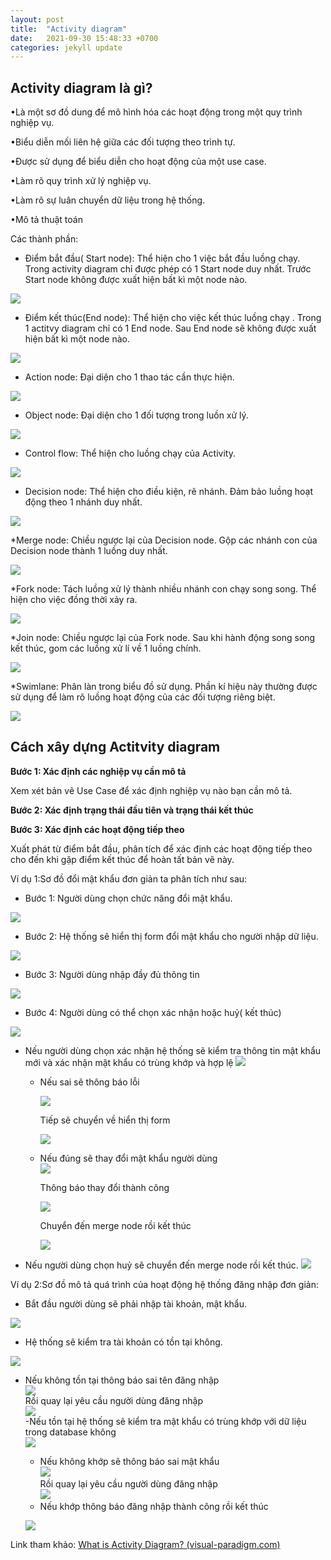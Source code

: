 ```yaml
---
layout: post
title:  "Activity diagram"
date:   2021-09-30 15:48:33 +0700
categories: jekyll update
---
```


## Activity diagram là gì?

•Là một sơ đồ dung để mô hình hóa các hoạt động trong một quy trình nghiệp vụ.

•Biểu diễn mối liên hệ giữa các đối tượng theo trình tự.

•Được sử dụng để biểu diễn cho hoạt động của một use case.

•Làm rõ quy trình xử lý nghiệp vụ.

•Làm rõ sự luân chuyển dữ liệu trong hệ thống.

•Mô tả thuật toán

Các thành phần:

* Điểm bắt đầu( Start node): Thể hiện cho 1 việc bắt  đầu luồng chạy. Trong activity diagram chỉ được phép có 1 Start node duy nhất. Trước Start node không được xuất hiện bất kì một node nào.

![](https://raw.githubusercontent.com/anhquan02/anhquan02.github.io/anhquan02/docs/img/Activity/1.png)  

* Điểm kết thúc(End node): Thể hiện cho việc kết thúc luồng chạy . Trong 1 actitvy diagram chỉ có 1 End node. Sau End node sẽ không được xuất hiện bất kì một node nào.

![](https://raw.githubusercontent.com/anhquan02/anhquan02.github.io/anhquan02/docs/img/Activity/2.png)

* Action node: Đại diện cho 1 thao tác cần thực hiện.

![](https://raw.githubusercontent.com/anhquan02/anhquan02.github.io/anhquan02/docs/img/Activity/3.png)

* Object node: Đại diện cho 1 đối tượng trong luồn xử lý.

![](https://raw.githubusercontent.com/anhquan02/anhquan02.github.io/anhquan02/docs/img/Activity/4.png)

* Control flow: Thể hiện cho luồng chạy của Activity.

![](https://raw.githubusercontent.com/anhquan02/anhquan02.github.io/anhquan02/docs/img/Activity/5.png)

* Decision node: Thể hiện cho điều kiện, rẽ nhánh. Đảm bảo luồng hoạt động theo 1 nhánh duy nhất.

![](https://raw.githubusercontent.com/anhquan02/anhquan02.github.io/anhquan02/docs/img/Activity/6.png)

\*Merge node: Chiều ngược lại của Decision node. Gộp các nhánh con của Decision node thành 1 luồng duy nhất.

![](https://raw.githubusercontent.com/anhquan02/anhquan02.github.io/anhquan02/docs/img/Activity/7.png)

\*Fork node: Tách luồng xử lý thành nhiều nhánh con chạy song song. Thể hiện cho việc đồng thời xảy ra.

![](https://raw.githubusercontent.com/anhquan02/anhquan02.github.io/anhquan02/docs/img/Activity/8.png)

\*Join node: Chiều ngược lại của Fork node. Sau khi hành động song song kết thúc, gom các luồng xử lí về 1 luồng chính.

![](https://raw.githubusercontent.com/anhquan02/anhquan02.github.io/anhquan02/docs/img/Activity/9.png)

\*Swimlane: Phân làn trong biểu đồ sử dụng. Phần kí hiệu này thường được sử dụng để làm rõ luồng hoạt động của các đối tượng riêng biệt.

![](https://raw.githubusercontent.com/anhquan02/anhquan02.github.io/anhquan02/docs/img/Activity/10.png)



## Cách xây dựng Actitvity diagram

**Bước 1: Xác định các nghiệp vụ cần mô tả**

Xem xét bản vẽ Use Case  để xác định nghiệp vụ nào bạn cần mô tả.

**Bước 2: Xác định trạng thái đầu tiên và trạng thái kết thúc**

**Bước 3: Xác định các hoạt động tiếp theo**

Xuất phát từ điểm bắt đầu, phân tích để xác định các hoạt động tiếp theo cho đến khi gặp điểm kết thúc để hoàn tất bản vẽ này.

Ví dụ 1:Sơ đồ đổi mật khẩu đơn giản ta phân tích như sau:
* Bước 1: Người dùng chọn chức năng đổi mật khẩu.

![](https://raw.githubusercontent.com/anhquan02/anhquan02.github.io/anhquan02/docs/img/Activity/vidu1/1.png)

* Bước 2: Hệ thống sẽ hiển thị form đổi mật khẩu cho người nhập dữ liệu.

![](https://raw.githubusercontent.com/anhquan02/anhquan02.github.io/anhquan02/docs/img/Activity/vidu1/2.png)

* Bước 3: Người dùng nhập đầy đủ thông tin

![](https://raw.githubusercontent.com/anhquan02/anhquan02.github.io/anhquan02/docs/img/Activity/vidu1/3.png)

* Bước 4: Người dùng có thể chọn xác nhận hoặc huỷ( kết thúc)

![](https://raw.githubusercontent.com/anhquan02/anhquan02.github.io/anhquan02/docs/img/Activity/vidu1/4.png)
- Nếu người dùng chọn xác nhận hệ thống sẽ kiểm tra thông tin mật khẩu mới và xác nhận mật khẩu có trùng khớp và hợp lệ
    ![](https://raw.githubusercontent.com/anhquan02/anhquan02.github.io/anhquan02/docs/img/Activity/vidu1/5.png)
    - Nếu sai sẽ thông báo lỗi

        ![](https://raw.githubusercontent.com/anhquan02/anhquan02.github.io/anhquan02/docs/img/Activity/vidu1/6.png)  

        Tiếp sẽ chuyển về hiển thị form

        ![](https://raw.githubusercontent.com/anhquan02/anhquan02.github.io/anhquan02/docs/img/Activity/vidu1/7.png)

    - Nếu đúng sẽ thay đổi mật khẩu người dùng        
        ![](https://raw.githubusercontent.com/anhquan02/anhquan02.github.io/anhquan02/docs/img/Activity/vidu1/8.png)            

        Thông báo thay đổi thành công            

        ![](https://raw.githubusercontent.com/anhquan02/anhquan02.github.io/anhquan02/docs/img/Activity/vidu1/9.png)            

        Chuyển đến merge node rồi kết thúc   
                 
        ![](https://raw.githubusercontent.com/anhquan02/anhquan02.github.io/anhquan02/docs/img/Activity/vidu1/10.png)         
- Nếu người dùng chọn huỷ sẽ chuyển đến merge node rồi kết thúc. 
    ![](https://raw.githubusercontent.com/anhquan02/anhquan02.github.io/anhquan02/docs/img/Activity/vidu1/11.png)

Ví dụ 2:Sơ đồ mô tả quá trình của hoạt động hệ thống đăng nhập đơn giản:
* Bắt đầu người dùng sẽ phải nhập tài khoản, mật khẩu.

![](https://raw.githubusercontent.com/anhquan02/anhquan02.github.io/anhquan02/docs/img/Activity/vidu2/1.png)

* Hệ thống sẽ kiểm tra tài khoản có tồn tại không.

![](https://raw.githubusercontent.com/anhquan02/anhquan02.github.io/anhquan02/docs/img/Activity/vidu2/2.png)

- Nếu không tồn tại thông báo sai tên đăng nhập        
    ![](https://raw.githubusercontent.com/anhquan02/anhquan02.github.io/anhquan02/docs/img/Activity/vidu2/3.png)         
    Rồi quay lại yêu cầu người dùng đăng nhập                
    ![](https://raw.githubusercontent.com/anhquan02/anhquan02.github.io/anhquan02/docs/img/Activity/vidu2/4.png)           
-Nếu tồn tại hệ thống sẽ kiểm tra mật khẩu có trùng khớp với dữ liệu trong database không        
![](https://raw.githubusercontent.com/anhquan02/anhquan02.github.io/anhquan02/docs/img/Activity/vidu2/5.png)       
    - Nếu không khớp sẽ thông báo sai mật khẩu                
        ![](https://raw.githubusercontent.com/anhquan02/anhquan02.github.io/anhquan02/docs/img/Activity/vidu2/6.png)             
        Rồi quay lại yêu cầu người dùng đăng nhập                        
        ![](https://raw.githubusercontent.com/anhquan02/anhquan02.github.io/anhquan02/docs/img/Activity/vidu2/7.png)               
    - Nếu khớp thông báo đăng nhập thành công rồi kết thúc        
        
    ![](https://raw.githubusercontent.com/anhquan02/anhquan02.github.io/anhquan02/docs/img/Activity/vidu2/9.png)

Link tham khảo: [What is Activity Diagram? (visual-paradigm.com)](https://www.visual-paradigm.com/guide/uml-unified-modeling-language/what-is-activity-diagram/)
